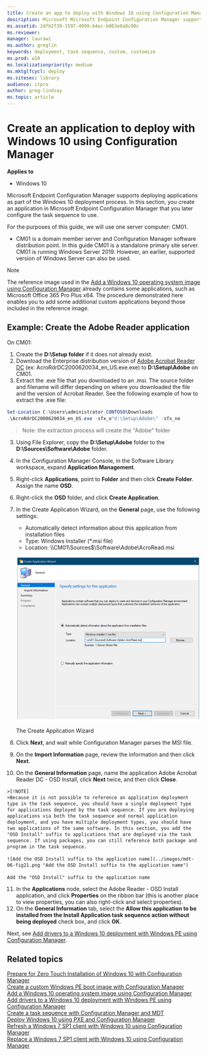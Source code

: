```yaml
---
title: Create an app to deploy with Windows 10 using Configuration Manager
description: Microsoft Microsoft Endpoint Configuration Manager supports deploying applications as part of the Windows 10 deployment process.
ms.assetid: 2dfb2f39-1597-4999-b4ec-b063e8a8c90c
ms.reviewer: 
manager: laurawi
ms.author: greglin
keywords: deployment, task sequence, custom, customize
ms.prod: w10
ms.localizationpriority: medium
ms.mktglfcycl: deploy
ms.sitesec: library
audience: itpro
author: greg-lindsay
ms.topic: article
---
```


# Create an application to deploy with Windows 10 using Configuration Manager


**Applies to**

-   Windows 10

Microsoft Endpoint Configuration Manager supports deploying applications as part of the Windows 10 deployment process. In this section, you create an application in Microsoft Endpoint Configuration Manager that you later configure the task sequence to use.

For the purposes of this guide, we will use one server computer: CM01.
- CM01 is a domain member server and Configuration Manager software distribution point. In this guide CM01 is a standalone primary site server. CM01 is running Windows Server 2019. However, an earlier, supported version of Windows Server can also be used. 

>[!NOTE]
>The reference image used in the [Add a Windows 10 operating system image using Configuration Manager](add-a-windows-10-operating-system-image-using-configuration-manager.md) already contains some applications, such as Microsoft Office 365 Pro Plus x64. The procedure demonstrated here enables you to add some additional custom applications beyond those included in the reference image.

## Example: Create the Adobe Reader application

On CM01:

1. Create the **D:\Setup folder** if it does not already exist.
1. Download the Enterprise distribution version of [Adobe Acrobat Reader DC](https://get.adobe.com/reader/enterprise/) (ex: AcroRdrDC2000620034_en_US.exe.exe) to **D:\\Setup\\Adobe** on CM01.
2. Extract the .exe file that you downloaded to an .msi. The source folder and filename will differ depending on where you downloaded the file and the version of Acrobat Reader. See the following example of how to extract the .exe file:

  ```powershell
  Set-Location C:\Users\administrator.CONTOSO\Downloads
  .\AcroRdrDC2000620034_en_US.exe -sfx_o"d:\Setup\Adobe\" -sfx_ne
  ```
  >Note: the extraction process will create the "Adobe" folder

3.  Using File Explorer, copy the **D:\\Setup\\Adobe** folder to the **D:\\Sources\\Software\\Adobe** folder.
4.  In the Configuration Manager Console, in the Software Library workspace, expand **Application Management**.
5.  Right-click **Applications**, point to **Folder** and then click **Create Folder**. Assign the name **OSD**.
6.  Right-click the **OSD** folder, and click **Create Application**.
7.  In the Create Application Wizard, on the **General** page, use the following settings:

    * Automatically detect information about this application from installation files
    * Type: Windows Installer (\*.msi file)
    * Location: \\\\CM01\\Sources$\\Software\\Adobe\\AcroRead.msi

    ![The Create Application Wizard](../images/mdt-06-fig20.png "The Create Application Wizard")

    The Create Application Wizard

8.  Click **Next**, and wait while Configuration Manager parses the MSI file.
9.  On the **Import Information** page, review the information and then click **Next**.
10.  On the **General Information** page, name the application Adobe Acrobat Reader DC - OSD Install, click **Next** twice, and then click **Close**.

    >[!NOTE]
    >Because it is not possible to reference an application deployment type in the task sequence, you should have a single deployment type for applications deployed by the task sequence. If you are deploying applications via both the task sequence and normal application deployment, and you have multiple deployment types, you should have two applications of the same software. In this section, you add the "OSD Install" suffix to applications that are deployed via the task sequence. If using packages, you can still reference both package and program in the task sequence.
  
    ![Add the OSD Install suffix to the application name](../images/mdt-06-fig21.png "Add the OSD Install suffix to the application name")
  
    Add the "OSD Install" suffix to the application name

11.  In the **Applications** node, select the Adobe Reader - OSD Install application, and click **Properties** on the ribbon bar (this is another place to view properties, you can also right-click and select properties).
12. On the **General Information** tab, select the **Allow this application to be installed from the Install Application task sequence action without being deployed** check box, and click **OK**.

Next, see [Add drivers to a Windows 10 deployment with Windows PE using Configuration Manager](add-drivers-to-a-windows-10-deployment-with-windows-pe-using-configuration-manager.md). 

## Related topics

[Prepare for Zero Touch Installation of Windows 10 with Configuration Manager](prepare-for-zero-touch-installation-of-windows-10-with-configuration-manager.md)<br>
[Create a custom Windows PE boot image with Configuration Manager](create-a-custom-windows-pe-boot-image-with-configuration-manager.md)<br>
[Add a Windows 10 operating system image using Configuration Manager](add-a-windows-10-operating-system-image-using-configuration-manager.md)<br>
[Add drivers to a Windows 10 deployment with Windows PE using Configuration Manager](add-drivers-to-a-windows-10-deployment-with-windows-pe-using-configuration-manager.md)<br>
[Create a task sequence with Configuration Manager and MDT](../deploy-windows-mdt/create-a-task-sequence-with-configuration-manager-and-mdt.md)<br>
[Deploy Windows 10 using PXE and Configuration Manager](deploy-windows-10-using-pxe-and-configuration-manager.md)<br>
[Refresh a Windows 7 SP1 client with Windows 10 using Configuration Manager](refresh-a-windows-7-client-with-windows-10-using-configuration-manager.md)<br>
[Replace a Windows 7 SP1 client with Windows 10 using Configuration Manager](replace-a-windows-7-client-with-windows-10-using-configuration-manager.md)<br>
